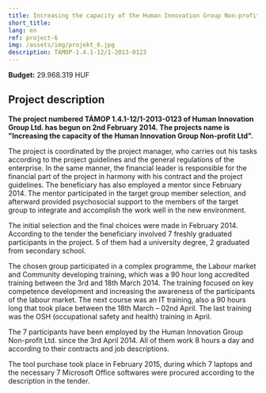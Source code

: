 ```yaml
---
title: Increasing the capacity of the Human Innovation Group Non-profit Ltd.
short_title:
lang: en
ref: project-6
img: /assets/img/projekt_6.jpg
description: TÁMOP-1.4.1-12/1-2013-0123
---
```


**Budget:** 29.968.319 HUF

## Project description

__The project numbered TÁMOP 1.4.1-12/1-2013-0123 of Human Innovation Group Ltd. has begun on 2nd February 2014. The projects name is "Increasing the capacity of the Human Innovation Group Non-profit Ltd".__

The project is coordinated by the project manager, who carries out his tasks according to the project guidelines and the general regulations of the enterprise. In the same manner, the financial leader is responsible for the financial part of the project in harmony with his contract and the project guidelines.
The beneficiary has also employed a mentor since February 2014. The mentor participated in the target group member selection, and afterward provided psychosocial support to the members of the target group to integrate and accomplish the work well in the new environment.

The initial selection and the final choices were made in February 2014. According to the tender the beneficiary involved 7 freshly graduated participants in the project. 5 of them had a university degree, 2 graduated from secondary school. 

The chosen group participated in a complex programme, the Labour market and Community developing training, which was a 90 hour long accredited training between the 3rd and 18th March 2014. The training focused on key competence development and increasing the awareness of the participants of the labour market. The next course was an IT training, also a 90 hours long that took place between the 18th March – 02nd April. The last training was the OSH (occupational safety and health) training in April. 

The 7 participants have been employed by the Human Innovation Group Non-profit Ltd. since the 3rd April 2014. All of them work 8 hours a day and according to their contracts and job descriptions.

The tool purchase took place in February 2015, during which 7 laptops and the necessary 7 Microsoft Office softwares were procured according to the description in the tender.
